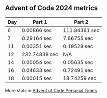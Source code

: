 ## Advent of Code 2024 metrics

| Day | Part 1 | Part 2 |
| --- | --- | --- |
| 6 | 0.00866 sec | 111.84361 sec |
| 7 | 0.29164 sec | 7.66755 sec |
| 11 | 0.00351 sec | 0.19528 sec |
| 12 | 232.74838 sec | N/A |
| 14 | 0.00054 sec | 0.05635 sec |
| 16 | 0.04633 sec | 0.72491 sec |
| 18 | 0.00015 sec | 18.74259 sec |

More stats in [Advent of Code Personal Times](https://adventofcode.com/2024/leaderboard/self)